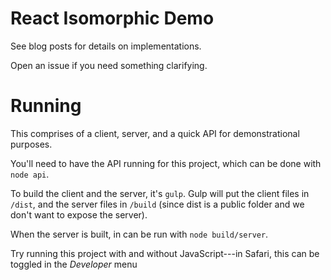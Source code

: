 # React Isomorphic Demo

See blog posts for details on implementations.

Open an issue if you need something clarifying.

# Running

This comprises of a client, server, and a quick API for demonstrational purposes.

You'll need to have the API running for this project, which can be done with `node api`.

To build the client and the server, it's `gulp`. Gulp will put the client files in `/dist`, and the
server files in `/build` (since dist is a public folder and we don't want to expose the server).

When the server is built, in can be run with `node build/server`.

Try running this project with and without JavaScript---in Safari, this can be toggled in the
*Developer* menu
